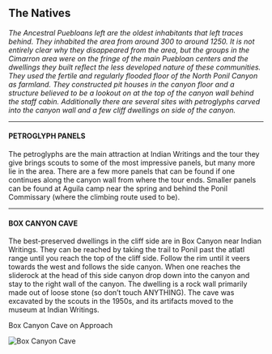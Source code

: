 ## The Natives 
*The Ancestral Puebloans left are the oldest inhabitants that left traces behind. They inhabited the area from around 300 to around 1250. It is not entirely clear why they disappeared from the area, but the groups in the Cimarron area were on the fringe of the main Puebloan centers and the dwellings they built reflect the less developed nature of these communities. They used the fertile and regularly flooded floor of the North Ponil Canyon as farmland. They constructed pit houses in the canyon floor and a structure believed to be a lookout on at the top of the canyon wall behind the staff cabin. Additionally there are several sites with petroglyphs carved into the canyon wall and a few cliff dwellings on side of the canyon.*
***
#### PETROGLYPH PANELS 
The petroglyphs are the main attraction at Indian Writings and the tour they give brings scouts to some of the most impressive panels, but many more lie in the area. There are a few more panels that can be found if one continues along the canyon wall from where the tour ends. Smaller panels can be found at Aguila camp near the spring and behind the Ponil Commissary (where the climbing route used to be).
***
#### BOX CANYON CAVE
The best-preserved dwellings in the cliff side are in Box Canyon near Indian Writings. They can be reached by taking the trail to Ponil past the atlatl range until you reach the top of the cliff side. Follow the rim until it veers towards the west and follows the side canyon. When one reaches the sliderock at the head of this side canyon drop down into the canyon and stay to the right wall of the canyon. The dwelling is a rock wall primarily made out of loose stone (so don’t touch ANYTHING). The cave was excavated by the scouts in the 1950s, and its artifacts moved to the museum at Indian Writings.

Box Canyon Cave on Approach

![Box Canyon Cave][box_canyon_image]

[box_canyon_image]: ./blob/master/Images/natives/natives_1.png "Box Canyon Cave"
